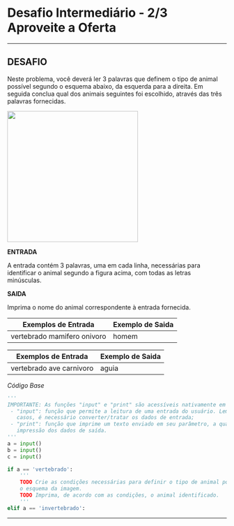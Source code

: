 # **Desafio Intermediário - 2/3 Aproveite a Oferta**
---

## **DESAFIO**

Neste problema, você deverá ler 3 palavras que definem o tipo de animal possível segundo o esquema abaixo, da esquerda para a direita.  Em seguida conclua qual dos animais seguintes foi escolhido, através das três palavras fornecidas.

<img src="https://resources.urionlinejudge.com.br/gallery/images/problems/UOJ_1049_b.png" width="300">

**ENTRADA**

A entrada contém 3 palavras, uma em cada linha, necessárias para identificar o animal segundo a figura acima, com todas as letras minúsculas.

**SAIDA**

Imprima o nome do animal correspondente à entrada fornecida.

|Exemplos de Entrada | Exemplo de Saida |
|--------------------|------------------|
|vertebrado mamifero onivoro | homem| 

|Exemplos de Entrada | Exemplo de Saida |
|--------------------|------------------|
|vertebrado ave carnivoro | aguia| 

*Código Base*

~~~py
''' 
IMPORTANTE: As funções "input" e "print" são acessíveis nativamente em Python, onde:  
 - "input": função que permite a leitura de uma entrada do usuário. Lembre-se que, em alguns 
   casos, é necessário converter/tratar os dados de entrada; 
 - "print": função que imprime um texto enviado em seu parâmetro, a qual é essencial para a 
   impressão dos dados de saída. 
'''
a = input() 
b = input() 
c = input() 

if a == 'vertebrado': 
    ''' 
    TODO Crie as condições necessárias para definir o tipo de animal possível seguindo
    o esquema da imagem.
    TODO Imprima, de acordo com as condições, o animal identificado.
    '''
elif a == 'invertebrado':
~~~

---
